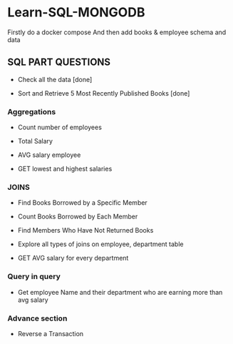 # Learn-SQL-MONGODB

Firstly do a docker compose And then add books & employee schema and data

## SQL PART QUESTIONS

* Check all the data [done]

* Sort and Retrieve 5 Most Recently Published Books [done]

### Aggregations

* Count number of employees

* Total Salary

* AVG salary employee

* GET lowest and highest salaries

### JOINS

* Find Books Borrowed by a Specific Member

* Count Books Borrowed by Each Member

* Find Members Who Have Not Returned Books

* Explore all types of joins on employee, department table

* GET AVG salary for every department

### Query in query

* Get employee Name and their department who are earning more than avg salary

### Advance section

* Reverse a Transaction